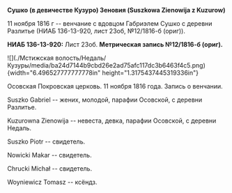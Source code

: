 **Сушко (в девичестве Кузуро) Зеновия (Suszkowa Zienowija z Kuzurow)**

11 ноября 1816 г -- венчание с вдовцом Габриэлем Сушко с деревни
Разлитье (НИАБ 136-13-920, лист 23об, №12/1816-б (ориг)).

**НИАБ 136-13-920:** Лист 23об. **Метрическая запись №12/1816-б
(ориг).**

![](./Мстижская волость/Недаль/Кузуры/media/ba24d7144b9cbd26e2ad75afc117dc3b6463f4c5.png){width="6.496527777777778in"
height="1.3175437445319336in"}

Осовская Покровская церковь. 11 ноября 1816 года. Запись о венчании.

Suszko Gabriel -- жених, молодой, парафии Осовской, с деревни Разлитье.

Kuzurowna Zienowija -- невеста, девка, парафии Осовской, с деревни
Недаль.

Suszko Piotr -- свидетель.

Nowicki Makar -- свидетель.

Chrucki Michał -- свидетель.

Woyniewicz Tomasz -- ксёндз.
